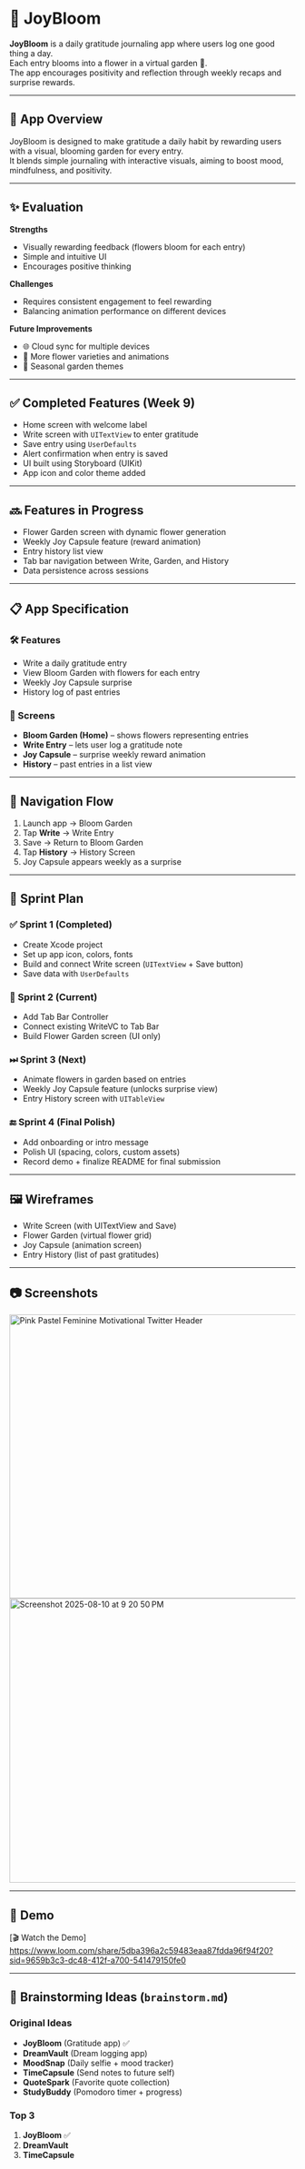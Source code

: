 # 🌸 JoyBloom

**JoyBloom** is a daily gratitude journaling app where users log one good thing a day.  
Each entry blooms into a flower in a virtual garden 🌼.  
The app encourages positivity and reflection through weekly recaps and surprise rewards.

---

## 📖 App Overview  
JoyBloom is designed to make gratitude a daily habit by rewarding users with a visual, blooming garden for every entry.  
It blends simple journaling with interactive visuals, aiming to boost mood, mindfulness, and positivity.

---

## ✨ Evaluation

**Strengths**  
- Visually rewarding feedback (flowers bloom for each entry)  
- Simple and intuitive UI  
- Encourages positive thinking  

**Challenges**  
- Requires consistent engagement to feel rewarding  
- Balancing animation performance on different devices  

**Future Improvements**  
- 🌐 Cloud sync for multiple devices  
- 🌸 More flower varieties and animations  
- 🍂 Seasonal garden themes  

---

## ✅ Completed Features (Week 9)
- Home screen with welcome label  
- Write screen with `UITextView` to enter gratitude  
- Save entry using `UserDefaults`  
- Alert confirmation when entry is saved  
- UI built using Storyboard (UIKit)  
- App icon and color theme added  

---

## 🔜 Features in Progress
- Flower Garden screen with dynamic flower generation  
- Weekly Joy Capsule feature (reward animation)  
- Entry history list view  
- Tab bar navigation between Write, Garden, and History  
- Data persistence across sessions  

---

## 📋 App Specification

### 🛠 Features
- Write a daily gratitude entry  
- View Bloom Garden with flowers for each entry  
- Weekly Joy Capsule surprise  
- History log of past entries  

### 📱 Screens
- **Bloom Garden (Home)** – shows flowers representing entries  
- **Write Entry** – lets user log a gratitude note  
- **Joy Capsule** – surprise weekly reward animation  
- **History** – past entries in a list view  

---

## 🔄 Navigation Flow
1. Launch app → Bloom Garden  
2. Tap **Write** → Write Entry  
3. Save → Return to Bloom Garden  
4. Tap **History** → History Screen  
5. Joy Capsule appears weekly as a surprise  

---

## 📅 Sprint Plan

### ✅ Sprint 1 (Completed)
- Create Xcode project  
- Set up app icon, colors, fonts  
- Build and connect Write screen (`UITextView` + Save button)  
- Save data with `UserDefaults`  

### 🚧 Sprint 2 (Current)
- Add Tab Bar Controller  
- Connect existing WriteVC to Tab Bar  
- Build Flower Garden screen (UI only)  

### ⏭ Sprint 3 (Next)
- Animate flowers in garden based on entries  
- Weekly Joy Capsule feature (unlocks surprise view)  
- Entry History screen with `UITableView`  

### 🔚 Sprint 4 (Final Polish)
- Add onboarding or intro message  
- Polish UI (spacing, colors, custom assets)  
- Record demo + finalize README for final submission  

---

## 🖼 Wireframes
- Write Screen (with UITextView and Save)  
- Flower Garden (virtual flower grid)  
- Joy Capsule (animation screen)  
- Entry History (list of past gratitudes)  

---

## 📷 Screenshots
<img width="1500" height="500" alt="Pink Pastel Feminine Motivational Twitter Header" src="https://github.com/user-attachments/assets/6766cf46-6742-40c0-bd89-65972045f4a8" />

<img width="1000" height="501" alt="Screenshot 2025-08-10 at 9 20 50 PM" src="https://github.com/user-attachments/assets/d21585f8-e753-4c26-aede-7b18b3d6a774" />


---

## 🎥 Demo
[🎬 Watch the Demo] https://www.loom.com/share/5dba396a2c59483eaa87fdda96f94f20?sid=9659b3c3-dc48-412f-a700-541479150fe0

---

## 🧠 Brainstorming Ideas (`brainstorm.md`)
### Original Ideas
- **JoyBloom** (Gratitude app) ✅  
- **DreamVault** (Dream logging app)  
- **MoodSnap** (Daily selfie + mood tracker)  
- **TimeCapsule** (Send notes to future self)  
- **QuoteSpark** (Favorite quote collection)  
- **StudyBuddy** (Pomodoro timer + progress)  

### Top 3
1. **JoyBloom** ✅  
2. **DreamVault**  
3. **TimeCapsule**


